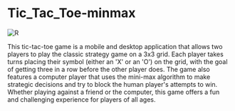 # Tic_Tac_Toe-minmax
![R](https://user-images.githubusercontent.com/79399411/208780801-4b484c3a-3116-442a-b878-dfb8f3831858.png)


This tic-tac-toe game is a mobile and desktop application that allows two players to play the classic strategy game on a 3x3 grid. Each player takes turns placing their symbol (either an 'X' or an 'O') on the grid, with the goal of getting three in a row before the other player does. The game also features a computer player that uses the mini-max algorithm to make strategic decisions and try to block the human player's attempts to win. Whether playing against a friend or the computer, this game offers a fun and challenging experience for players of all ages.
